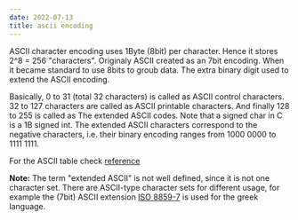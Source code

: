 ```yaml
---
date: 2022-07-13
title: ascii encoding
---
```


ASCII character encoding uses 1Byte (8bit) per character. Hence it stores 2^8 = 256 "characters". Originaly ASCII created as an 7bit encoding. When it became standard to use 8bits to groub data. The extra binary digit used to extend the ASCII encoding.

Basically, 0 to 31 (total 32 characters) is called as ASCII control characters. 32 to 127 characters are called as ASCII printable characters. And finally 128 to 255 is called as The extended ASCII codes. Note that a signed char in C is a 1B signed int. The extended ASCII characters correspond to the negative characters, i.e. their binary encoding ranges from 1000 0000 to 1111 1111.

For the ASCII table check [reference](http://www.ascii-code.com/)

**Note:** The term "extended ASCII" is not well defined, since it is not one character set. There are ASCII-type character sets for different usage, for example the (7bit) ASCII extension [ISO 8859-7](https://en.wikipedia.org/wiki/ISO/IEC_8859-7) is used for the greek language.
